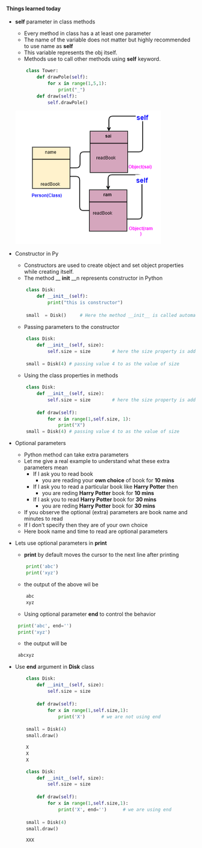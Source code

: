 #### Things learned today
* __self__ parameter in class methods
    * Every method in class has a at least one parameter
    * The name of the variable does not matter but highly recommended to use name as __self__
    * This variable represents the obj itself.
    * Methods use to call other methods using __self__ keyword.
    ```python
        class Tower:
            def drawPole(self):
                for x in range(1,5,1):
                    print("_")
            def draw(self):
                self.drawPole()
    ```
    ![self](https://github.com/sairamaj/learnforcause/raw/master/src/web/SelfService/Server/wwwroot/images/self.png)

* Constructor in Py 
    * Constructors are used to create object and set object properties while creating itself.
    * The method __ __init__ __n represents constructor in Python
    ```python
        class Disk:
            def __init__(self):
                print("this is constructor")
        
        small  = Disk()     # Here the method __init__ is called automatically
    ```
    * Passing parameters to the constructor
    ```python
        class Disk:
            def __init__(self, size):
                self.size = size        # here the size property is added to the object automatically
        
        small = Disk(4) # passing value 4 to as the value of size
    ```
    * Using the class properties in methods
    ```python
        class Disk:
            def __init__(self, size):
                self.size = size        # here the size property is added to the object automatically
            
            def draw(self):
                for x in range(1,self.size, 1):
                    print("X")
        small = Disk(4) # passing value 4 to as the value of size
    ```
* Optional parameters
    * Python method can take extra parameters
    * Let me give a real example to  understand what these extra parameters mean
        * If I ask you to read book
            * you are reading your __own choice__ of book for __10 mins__
        * If I ask you to read a particular book like __Harry Potter__ then
            * you are reding __Harry Potter__ book for __10 mins__
        * If I ask you to read __Harry Potter__ book for __30 mins__
            * you are reding __Harry Potter__ book for __30 mins__
    * If you observe the optional (extra) parameters are book name and minutes to read
    * If I don't specify then they are of your own choice
    * Here book name and time to read are optional parameters

* Lets use optional parameters in __print__
    * __print__ by default moves the cursor to the next line after printing
    ```python
        print('abc')
        print('xyz')
    ```
    * the output of the above wil be 
    ```cmd
        abc
        xyz
    ```
   * Using optional parameter __end__ to control the behavior
   ```python
    print('abc', end='')
    print('xyz')
   ```
   * the output will be 
   ```cmd
    abcxyz
   ```

* Use __end__ argument in __Disk__ class
    ```python
        class Disk:
            def __init__(self, size):
                self.size = size

            def draw(self):
                for x in range(1,self.size,1):
                    print('X')      # we are not using end
        
        small = Disk(4)
        small.draw()
    ```
    ```cmd
        X
        X
        X
    ```
    ```python
        class Disk:
            def __init__(self, size):
                self.size = size

            def draw(self):
                for x in range(1,self.size,1):
                    print('X', end='')      # we are using end
        
        small = Disk(4)
        small.draw()
    ```
    ```cmd
        XXX
    ```
